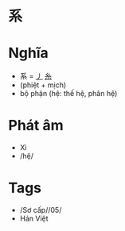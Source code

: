 # 系

# Nghĩa
* 系 = [丿](丿.md) [糸](糸.md)
* (phiệt + mịch)
* bộ phận (hệ: thế hệ, phân hệ)

# Phát âm
* Xì
*  /hệ/

# Tags
* /Sơ cấp//05/
*  Hán Việt

<script>window.HANZI_FIELD='系';</script>
